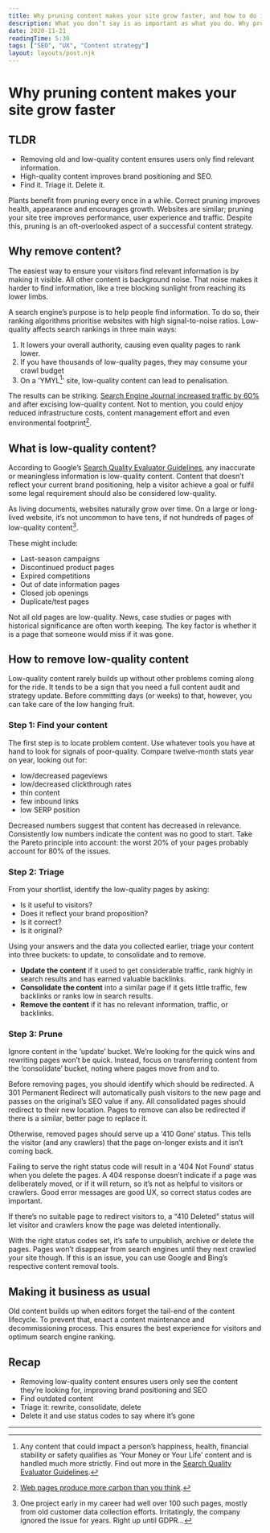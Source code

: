 ```yaml
---
title: Why pruning content makes your site grow faster, and how to do it
description: What you don’t say is as important as what you do. Why pruning content works and three steps to grab low hanging fruit.
date: 2020-11-21
readingTime: 5:30
tags: ["SEO", "UX", "Content strategy"]
layout: layouts/post.njk
---
```


# Why pruning content makes your site grow faster

## TLDR

- Removing old and low-quality content ensures users only find relevant information.
- High-quality content improves brand positioning and SEO.
- Find it. Triage it. Delete it.

Plants benefit from pruning every once in a while.
Correct pruning improves health, appearance and encourages growth.
Websites are similar;
pruning your site tree improves performance, user experience and traffic.
Despite this, pruning is an oft-overlooked aspect of a successful content strategy.

## Why remove content?

The easiest way to ensure your visitors find relevant information is by making it visible.
All other content is background noise.
That noise makes it harder to find information,
like a tree blocking sunlight from reaching its lower limbs.

A search engine’s purpose is to help people find information.
To do so,
their ranking algorithms prioritise websites with high signal-to-noise ratios.
Low-quality affects search rankings in three main ways:

1. It lowers your overall authority, causing even quality pages to rank lower.
2. If you have thousands of low-quality pages, they may consume your crawl budget
3. On a 'YMYL[^1]' site, low-quality content can lead to penalisation.

The results can be striking.
[Search Engine Journal increased traffic by 60%](https://www.searchenginejournal.com/improve-remove-old-content/300961/#close) and after excising low-quality content.
Not to mention,
you could enjoy reduced infrastructure costs,
content management effort
and even environmental footprint[^2].

## What is low-quality content?

According to Google’s [Search Quality Evaluator Guidelines](https://static.googleusercontent.com/media/guidelines.raterhub.com/en//searchqualityevaluatorguidelines.pdf), any inaccurate or meaningless information is low-quality content.
Content that doesn’t reflect your current brand positioning,
help a visitor achieve a goal
or fulfil some legal requirement
should also be considered low-quality.

As living documents,
websites naturally grow over time.
On a large or long-lived website,
it’s not uncommon to have tens, if not hundreds of pages of low-quality content[^3].

These might include:

- Last-season campaigns
- Discontinued product pages
- Expired competitions
- Out of date information pages
- Closed job openings
- Duplicate/test pages

Not all old pages are low-quality.
News, case studies or pages with historical significance are often worth keeping.
The key factor is whether it is a page that someone would miss if it was gone.

## How to remove low-quality content

Low-quality content rarely builds up without other problems coming along for the ride.
It tends to be a sign that you need a full content audit
and strategy update.
Before committing days (or weeks) to that,
however,
you can take care of the low hanging fruit.

### Step 1: Find your content

The first step is to locate problem content.
Use whatever tools you have at hand to look for signals of poor-quality.
Compare twelve-month stats year on year,
looking out for:

- low/decreased pageviews
- low/decreased clickthrough rates
- thin content
- few inbound links
- low SERP position

Decreased numbers suggest that content has decreased in relevance.
Consistently low numbers indicate the content was no good to start.
Take the Pareto principle into account:
the worst 20% of your pages probably account for 80% of the issues.

### Step 2: Triage

From your shortlist,
identify the low-quality pages by asking:

- Is it useful to visitors?
- Does it reflect your brand proposition?
- Is it correct?
- Is it original?

Using your answers
and the data you collected earlier,
triage your content into three buckets:
to update, to consolidate and to remove.

- **Update the content** if it used to get considerable traffic,
  rank highly in search results and has earned valuable backlinks.
- **Consolidate the content** into a similar page if it gets little traffic, few backlinks or ranks low in search results.
- **Remove the content** if it has no relevant information, traffic, or backlinks.

### Step 3: Prune

Ignore content in the ‘update’ bucket.
We’re looking for the quick wins
and rewriting pages won’t be quick.
Instead, focus on transferring content from the ‘consolidate’ bucket,
noting where pages move from and to.

Before removing pages,
you should identify which should be redirected.
A 301 Permanent Redirect will automatically push visitors to the new page
and passes on the original’s SEO value if any.
All consolidated pages should redirect to their new location.
Pages to remove can also be redirected if there is a similar, better page to replace it.

Otherwise, removed pages should serve up a ‘410 Gone’ status.
This tells the visitor
(and any crawlers)
that the page on-longer exists and it isn’t coming back.

Failing to serve the right status code will result in a ‘404 Not Found’ status when you delete the pages.
A 404 response doesn’t indicate if a page was deliberately moved,
or if it will return,
so it’s not as helpful to visitors or crawlers.
Good error messages are good UX,
so correct status codes are important.

If there’s no suitable page to redirect visitors to,
a “410 Deleted” status will let visitor and crawlers know the page was deleted intentionally.

With the right status codes set,
it’s safe to unpublish, archive or delete
the pages.
Pages won’t disappear from search engines until they next crawled your site though.
If this is an issue,
you can use Google and Bing’s respective content removal tools.

## Making it business as usual

Old content builds up when editors forget the tail-end of the content lifecycle.
To prevent that, enact a content maintenance and decommissioning process.
This ensures the best experience for visitors and optimum search engine ranking.

## Recap

- Removing low-quality content ensures users only see the content they’re looking for, improving brand positioning and SEO
- Find outdated content
- Triage it: rewrite, consolidate, delete
- Delete it and use status codes to say where it’s gone

---

[^1]: Any content that could impact a person’s happiness, health, financial stability or safety qualifies as ‘Your Money or Your Life’ content and is handled much more strictly. Find out more in the [Search Quality Evaluator Guidelines](https://static.googleusercontent.com/media/guidelines.raterhub.com/en//searchqualityevaluatorguidelines.pdf).
[^2]: [Web pages produce more carbon than you think](https://www.websitecarbon.com).
[^3]: One project early in my career had well over 100 such pages, mostly from old customer data collection efforts. Irritatingly, the company ignored the issue for years. Right up until GDPR…
